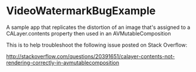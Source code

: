 VideoWatermarkBugExample
========================

A sample app that replicates the distortion of an image that's assigned to a CALayer.contents property then used in an AVMutableComposition

This is to help troubleshoot the following issue posted on Stack Overflow:

http://stackoverflow.com/questions/20391651/calayer-contents-not-rendering-correctly-in-avmutablecomposition
